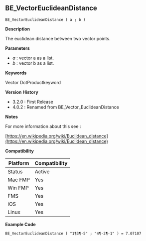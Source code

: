 ## BE_VectorEuclideanDistance

    BE_VectorEuclideanDistance ( a ; b )

**Description**  

The euclidean distance between two vector points.

**Parameters**

* *a* : vector a as a list.
* *b* : vector b as a list.

**Keywords**  

Vector DotProductkeyword

**Version History**

* 3.2.0 : First Release
* 4.0.2 : Renamed from BE_Vector_EuclideanDistance

**Notes**

For more information about this see :

[https://en.wikipedia.org/wiki/Euclidean_distance](https://en.wikipedia.org/wiki/Euclidean_distance) 

**Compatibility** 

| Platform | Compatibility |
|-----------|-----------|
| Status | Active |  
| Mac FMP | Yes  |  
| Win FMP | Yes  |  
| FMS | Yes  |  
| iOS | Yes  |  
| Linux | Yes  |  

**Example Code**

	BE_VectorEuclideanDistance ( "1¶3¶-5" ; "4¶-2¶-1" ) = 7.07107
